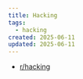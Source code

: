 ```yaml
---
title: Hacking
tags:
  - hacking
created: 2025-06-11
updated: 2025-06-11
---
```


- [r/hacking](https://www.reddit.com/r/hacking/comments/a3oicn/how_to_start_hacking_the_ultimate_two_path_guide/)